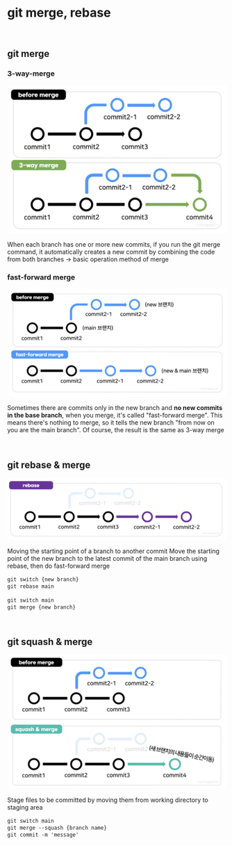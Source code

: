 # git merge, rebase

<br/>

## git merge

### 3-way-merge

![git_merge](/Images/git_merge.png)

When each branch has one or more new commits, if you run the git merge command, it automatically creates a new commit by combining the code from both branches → basic operation method of merge

### fast-forward merge

![git_fast_forward_merge](/Images/git_fast_forward_merge.png)

Sometimes there are commits only in the new branch and **no new commits in the base branch**, when you merge, it's called "fast-forward merge".
This means there's nothing to merge, so it tells the new branch "from now on you are the main branch". Of course, the result is the same as 3-way merge

<br/>

## git rebase & merge

![git_rebase](/Images/git_rebase.png)

Moving the starting point of a branch to another commit
Move the starting point of the new branch to the latest commit of the main branch using rebase, then do fast-forward merge

```shell
git switch {new branch}
git rebase main

git switch main
git merge {new branch}
```

<br/>

## git squash & merge

![git_squash](/Images/git_squash.png)

Stage files to be committed by moving them from working directory to staging area

```shell
git switch main
git merge --squash {branch name}
git commit -m 'message'
```
